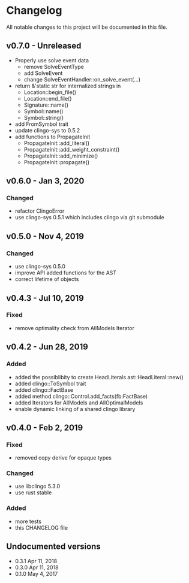 # Changelog

All notable changes to this project will be documented in this file.

## v0.7.0 - Unreleased

- Properly use solve event data
    - remove SolveEventType
    - add SolveEvent
    - change SolveEventHandler::on_solve_event(...)
- return &'static str for internalized strings in
    - Location::begin_file()
    - Location::end_file()
    - Signature::name()
    - Symbol::name()
    - Symbol::string()
- add FromSymbol trait
- update clingo-sys to 0.5.2 
- add functions to PropagateInit
    - PropagateInit::add_literal()
    - PropagateInit::add_weight_constraint()
    - PropagateInit::add_minimize()
    - PropagateInit::propagate()

## v0.6.0 - Jan 3, 2020

### Changed

- refactor ClingoError
- use clingo-sys 0.5.1 which includes clingo via git submodule

## v0.5.0 - Nov 4, 2019

### Changed

- use clingo-sys 0.5.0
- improve API added functions for the AST
- correct lifetime of objects

## v0.4.3 - Jul 10, 2019

### Fixed

- remove optimality check from AllModels Iterator 

## v0.4.2 - Jun 28, 2019

### Added

- added the possiblibity to create HeadLiterals ast::HeadLiteral::new()
- added clingo::ToSymbol trait
- added clingo::FactBase
- added method clingo::Control.add_facts(fb:FactBase)
- added Iterators for AllModels and AllOptimalModels
- enable dynamic linking of a shared clingo library

## v0.4.0 - Feb 2, 2019

### Fixed

- removed copy derive for opaque types

### Changed

- use libclingo 5.3.0
- use rust stable

### Added

- more tests
- this CHANGELOG file

## Undocumented versions

- 0.3.1 Apr 11, 2018
- 0.3.0 Apr 11, 2018
- 0.1.0 May 4, 2017
